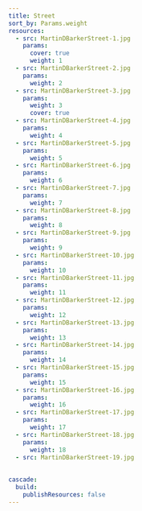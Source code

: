 ```yaml
---
title: Street
sort_by: Params.weight
resources:
  - src: MartinDBarkerStreet-1.jpg
    params:
      cover: true
      weight: 1
  - src: MartinDBarkerStreet-2.jpg
    params:
      weight: 2
  - src: MartinDBarkerStreet-3.jpg
    params:
      weight: 3
      cover: true
  - src: MartinDBarkerStreet-4.jpg
    params:
      weight: 4
  - src: MartinDBarkerStreet-5.jpg
    params:
      weight: 5
  - src: MartinDBarkerStreet-6.jpg
    params:
      weight: 6
  - src: MartinDBarkerStreet-7.jpg
    params:
      weight: 7
  - src: MartinDBarkerStreet-8.jpg
    params:
      weight: 8
  - src: MartinDBarkerStreet-9.jpg
    params:
      weight: 9
  - src: MartinDBarkerStreet-10.jpg
    params:
      weight: 10
  - src: MartinDBarkerStreet-11.jpg
    params:
      weight: 11
  - src: MartinDBarkerStreet-12.jpg
    params:
      weight: 12
  - src: MartinDBarkerStreet-13.jpg
    params:
      weight: 13
  - src: MartinDBarkerStreet-14.jpg
    params:
      weight: 14
  - src: MartinDBarkerStreet-15.jpg
    params:
      weight: 15
  - src: MartinDBarkerStreet-16.jpg
    params:
      weight: 16
  - src: MartinDBarkerStreet-17.jpg
    params:
      weight: 17
  - src: MartinDBarkerStreet-18.jpg
    params:
      weight: 18
  - src: MartinDBarkerStreet-19.jpg
      
      
cascade:
  build:
    publishResources: false
---
```


